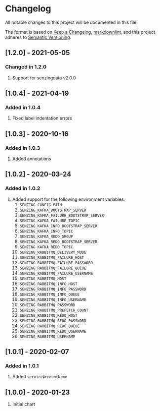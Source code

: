 # Changelog

All notable changes to this project will be documented in this file.

The format is based on [Keep a Changelog](https://keepachangelog.com/en/1.0.0/),
[markdownlint](https://dlaa.me/markdownlint/),
and this project adheres to [Semantic Versioning](https://semver.org/spec/v2.0.0.html).

## [1.2.0] - 2021-05-05

### Changed in 1.2.0

1. Support for senzingdata v2.0.0

## [1.0.4] - 2021-04-19

### Added in 1.0.4

1. Fixed label indentation errors

## [1.0.3] - 2020-10-16

### Added in 1.0.3

1. Added annotations

## [1.0.2] - 2020-03-24

### Added in 1.0.2

1. Added support for the following environment variables:
    1. `SENZING_CONFIG_PATH`
    1. `SENZING_KAFKA_BOOTSTRAP_SERVER`
    1. `SENZING_KAFKA_FAILURE_BOOTSTRAP_SERVER`
    1. `SENZING_KAFKA_FAILURE_TOPIC`
    1. `SENZING_KAFKA_INFO_BOOTSTRAP_SERVER`
    1. `SENZING_KAFKA_INFO_TOPIC`
    1. `SENZING_KAFKA_REDO_GROUP`
    1. `SENZING_KAFKA_REDO_BOOTSTRAP_SERVER`
    1. `SENZING_KAFKA_REDO_TOPIC`
    1. `SENZING_RABBITMQ_DELIVERY_MODE`
    1. `SENZING_RABBITMQ_FAILURE_HOST`
    1. `SENZING_RABBITMQ_FAILURE_PASSWORD`
    1. `SENZING_RABBITMQ_FAILURE_QUEUE`
    1. `SENZING_RABBITMQ_FAILURE_USERNAME`
    1. `SENZING_RABBITMQ_HOST`
    1. `SENZING_RABBITMQ_INFO_HOST`
    1. `SENZING_RABBITMQ_INFO_PASSWORD`
    1. `SENZING_RABBITMQ_INFO_QUEUE`
    1. `SENZING_RABBITMQ_INFO_USERNAME`
    1. `SENZING_RABBITMQ_PASSWORD`
    1. `SENZING_RABBITMQ_PREFETCH_COUNT`
    1. `SENZING_RABBITMQ_REDO_HOST`
    1. `SENZING_RABBITMQ_REDO_PASSWORD`
    1. `SENZING_RABBITMQ_REDO_QUEUE`
    1. `SENZING_RABBITMQ_REDO_USERNAME`
    1. `SENZING_RABBITMQ_USERNAME`

## [1.0.1] - 2020-02-07

### Added in 1.0.1

1. Added `serviceAccountName`

## [1.0.0] - 2020-01-23

1. Initial chart
